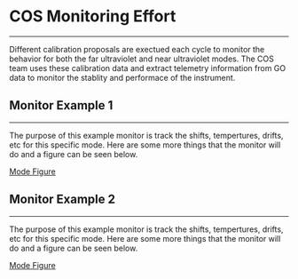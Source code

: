 # COS Monitoring Effort
---

Different calibration proposals are exectued each cycle to monitor the behavior for both the far ultraviolet and near ultraviolet modes. The COS team uses these calibration data and extract telemetry information from GO data to monitor the stablity and performace of the instrument.

## Monitor Example 1
---

The purpose of this example monitor is track the shifts, tempertures, drifts, etc for this specific mode. Here are some more things that the monitor will do and a figure can be seen below.

[Mode Figure](file:///user/mfix/test.html)

## Monitor Example 2
---

The purpose of this example monitor is track the shifts, tempertures, drifts, etc for this specific mode. Here are some more things that the monitor will do and a figure can be seen below.

[Mode Figure](https://mfixstsci.github.io/peewee4cosmo/lines.html)